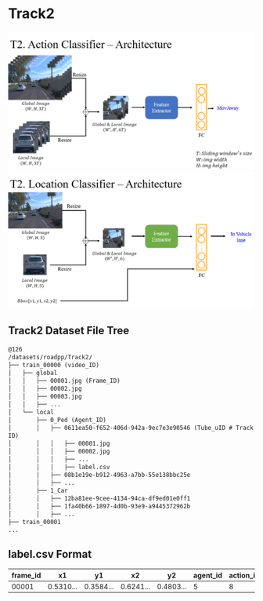 # Track2

![demo](../demo_pic_and_video/action_classifier.png)
![demo](../demo_pic_and_video/location_classifier.png)

## Track2 Dataset File Tree
```
@126
/datasets/roadpp/Track2/
├── train_00000 (video_ID)
│   ├── global
│   │   ├── 00001.jpg (Frame_ID)
│   │   ├── 00002.jpg
│   │   ├── 00003.jpg
│   │   ├── ...
│   └── local
│       ├── 0_Ped (Agent_ID)
│       │   ├── 0611ea50-f652-406d-942a-9ec7e3e90546 (Tube_uID # Track ID)
│       │   │   ├── 00001.jpg
│       │   │   ├── 00002.jpg
│       │   │   ├── ...
│       │   │   ├── label.csv
│       │   ├── 08b1e19e-b912-4963-a7bb-55e138bbc25e
│       │   ├── ...
│       ├── 1_Car
│       │   ├── 12ba81ee-9cee-4134-94ca-df9ed01e0ff1
│       │   ├── 1fa40b66-1897-4d0b-93e9-a9445372962b
│       │   ├── ...
├── train_00001
...
```

## label.csv Format
frame_id  |       x1 |       y1|       x2 |       y2 |agent_id|action_id|loc_id | tube_id|
--------- | -------- | --------| ---------| ---------|--------|---------|-------| -------|
00001     |0.5310... |0.3584...|0.6241... | 0.4803...|5       |8        |15     |2ab9f...|